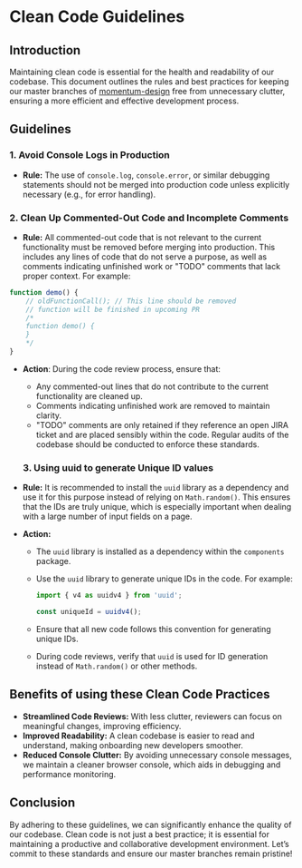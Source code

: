 # Clean Code Guidelines

## Introduction

Maintaining clean code is essential for the health and readability of our codebase. This document outlines the rules and best practices for keeping our master branches of [momentum-design](https://github.com/momentum-design/momentum-design/) free from unnecessary clutter, ensuring a more efficient and effective development process.

## Guidelines

### 1. Avoid Console Logs in Production

- **Rule:** The use of `console.log`, `console.error`, or similar debugging statements should not be merged into production code unless explicitly necessary (e.g., for error handling).

### 2. Clean Up Commented-Out Code and Incomplete Comments

- **Rule:** All commented-out code that is not relevant to the current functionality must be removed before merging into production. This includes any lines of code that do not serve a purpose, as well as comments indicating unfinished work or "TODO" comments that lack proper context. For example:

```js
function demo() {
    // oldFunctionCall(); // This line should be removed
    // function will be finished in upcoming PR
    /*
    function demo() {
    }
    */
}
```

- **Action**: During the code review process, ensure that:  
  - Any commented-out lines that do not contribute to the current functionality are cleaned up.
  - Comments indicating unfinished work are removed to maintain clarity.
  - "TODO" comments are only retained if they reference an open JIRA ticket and are placed sensibly within the code. Regular audits of the codebase should be conducted to enforce these standards.

  ### 3. Using uuid to generate Unique ID values

- **Rule:**
 It is recommended to install the `uuid` library as a dependency and use it for this purpose instead of relying on `Math.random()`. This ensures that the IDs are truly unique, which is especially important when dealing with a large number of input fields on a page.

- **Action:** 
  - The `uuid` library is installed as a dependency within the `components` package.
  - Use the `uuid` library to generate unique IDs in the code. For example:

    ```js
    import { v4 as uuidv4 } from 'uuid';

    const uniqueId = uuidv4();
    ```

  - Ensure that all new code follows this convention for generating unique IDs.
  - During code reviews, verify that `uuid` is used for ID generation instead of `Math.random()` or other methods.

## Benefits of using these Clean Code Practices

- **Streamlined Code Reviews:** With less clutter, reviewers can focus on meaningful changes, improving efficiency.
- **Improved Readability:** A clean codebase is easier to read and understand, making onboarding new developers smoother.
- **Reduced Console Clutter:** By avoiding unnecessary console messages, we maintain a cleaner browser console, which aids in debugging and performance monitoring.

## Conclusion

By adhering to these guidelines, we can significantly enhance the quality of our codebase. Clean code is not just a best practice; it is essential for maintaining a productive and collaborative development environment. Let’s commit to these standards and ensure our master branches remain pristine!
